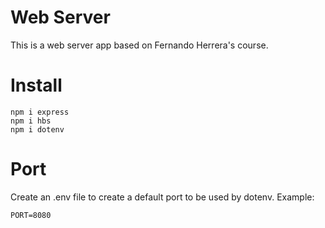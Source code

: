 # Web Server

This is a web server app based on Fernando Herrera's course.

# Install
```
npm i express
npm i hbs
npm i dotenv
```

# Port
Create an .env file to create a default port to be used  by dotenv.
Example:
```
PORT=8080
```